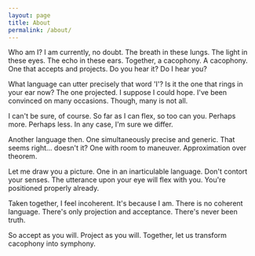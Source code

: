 ```yaml
---
layout: page
title: About
permalink: /about/
---
```


Who am I? I am currently, no doubt. The breath in these lungs. The light in these eyes. The echo in these ears. 
Together, a cacophony. A cacophony. One that accepts and projects. Do you hear it? Do I hear you?

What language can utter precisely that word 'I'? Is it the one that rings in your ear now? The one projected. I suppose I could hope. I've been convinced on many occasions. Though, many is not all.

I can't be sure, of course. So far as I can flex, so too can you. Perhaps more. Perhaps less. In any case, I'm sure we differ.

Another language then. One simultaneously precise and generic. That seems right... doesn't it? One with room to maneuver. Approximation over theorem.  

Let me draw you a picture. One in an inarticulable language. Don't contort your senses. The utterance upon your eye will flex with you. You're positioned properly already. 

Taken together, I feel incoherent. It's because I am. There is no coherent language. There's only projection and acceptance. There's never been truth. 

So accept as you will. Project as you will. Together, let us transform cacophony into symphony. 
